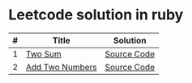 # Leetcode solution in ruby

|  #  | Title                                                                                      |   Solution                                    |
|-----|--------------------------------------------------------------------------------------------|-----------------------------------------------|
| 1   | [Two Sum](https://leetcode.com/problems/two-sum/)                                          |   [Source Code](1_two_sum.rb)                 |    
| 2   | [Add Two Numbers](https://leetcode.com/problems/add-two-numbers/)                          |   [Source Code](2_add_two_numbers.rb)         |
